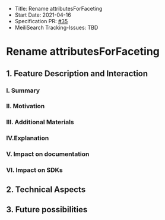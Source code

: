 - Title: Rename attributesForFaceting
- Start Date: 2021-04-16
- Specification PR: [#35](https://github.com/meilisearch/specifications/pull/35)
- MeiliSearch Tracking-Issues: TBD

# Rename attributesForFaceting

## 1. Feature Description and Interaction

### I. Summary
### II. Motivation
### III. Additional Materials
### IV.Explanation
### V. Impact on documentation
### VI. Impact on SDKs

## 2. Technical Aspects

## 3. Future possibilities